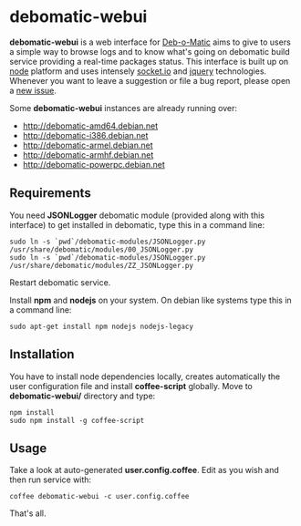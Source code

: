 debomatic-webui
===============

**debomatic-webui** is a web interface for [Deb-o-Matic](https://launchpad.net/debomatic) aims to give to users a simple way to browse logs and to know what's going on debomatic build service providing a real-time packages status.
This interface is built up on [node](http://nodejs.org/) platform and uses intensely [socket.io](http://socket.io/) and [jquery](http://jquery.com/) technologies.
Whenever you want to leave a suggestion or file a bug report, please open a [new issue](https://github.com/LeoIannacone/debomatic-webui/issues).

Some **debomatic-webui** instances are already running over:
 * http://debomatic-amd64.debian.net
 * http://debomatic-i386.debian.net
 * http://debomatic-armel.debian.net
 * http://debomatic-armhf.debian.net
 * http://debomatic-powerpc.debian.net

## Requirements

You need **JSONLogger** debomatic module (provided along with this interface) to get installed in debomatic, type this in a command line:
```
sudo ln -s `pwd`/debomatic-modules/JSONLogger.py /usr/share/debomatic/modules/00_JSONLogger.py
sudo ln -s `pwd`/debomatic-modules/JSONLogger.py /usr/share/debomatic/modules/ZZ_JSONLogger.py
```
Restart debomatic service.


Install **npm** and **nodejs** on your system. On debian like systems type this in a command line:
```
sudo apt-get install npm nodejs nodejs-legacy
```

## Installation

You have to install node dependencies locally, creates automatically the user configuration file and install **coffee-script** globally. Move to **debomatic-webui/** directory and type:
```
npm install
sudo npm install -g coffee-script
```


## Usage

Take a look at auto-generated **user.config.coffee**.  Edit as you wish and then run service with:
```
coffee debomatic-webui -c user.config.coffee
```

That's all.
